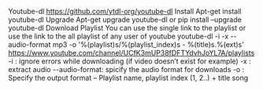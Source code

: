 Youtube-dl
https://github.com/ytdl-org/youtube-dl
Install
Apt-get install youtube-dl
Upgrade
Apt-get upgrade youtube-dl
or
pip install –upgrade youtube-dl
Download Playlist
You can use the single link to the playlist or use the link to the all playlist of any user of youtube
youtube-dl -i -x --audio-format mp3 -o '%(playlist)s/%(playlist_index)s - %(title)s.%(ext)s' https://www.youtube.com/channel/UCfK3mUP38fDFTYdvhJoYL7A/playlists
-i : ignore errors while downloading (if video doesn’t exist for example)
-x : extract audio
--audio-format: spicify the audio format for downloads
-o : Specify the output format – Playlist name, playlist index (1, 2..) + title song